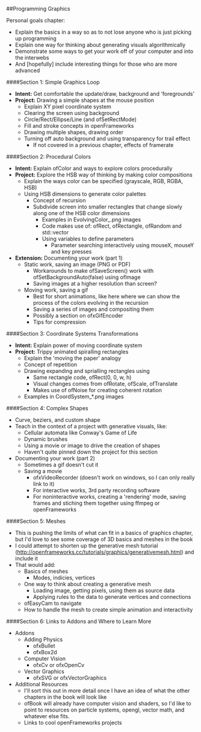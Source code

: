 ##Programming Graphics

Personal goals chapter:
* Explain the basics in a way so as to not lose anyone who is just picking up programming
* Explain one way for thinking about generating visuals algorithmically 
* Demonstrate some ways to get your work off of your computer and into the interwebs
* And [hopefully] include interesting things for those who are more advanced

####Section 1: Simple Graphics Loop
* __Intent:__ Get comfortable the update/draw, background and 'foregrounds'
* __Project:__ Drawing a simple shapes at the mouse position  
  * Explain XY pixel coordinate system
  * Clearing the screen using background
  * Circle/Rect/Ellipse/Line (and ofSetRectMode)
  * Fill and stroke concepts in openFrameworks
  * Drawing multiple shapes, drawing order
  * Turning off auto background and using transparency for trail effect 
    * If not covered in a previous chapter, effects of framerate


####Section 2: Procedural Colors
* __Intent:__ Explain ofColor and ways to explore colors procedurally
* __Project:__ Explore the HSB way of thinking by making color compositions 
  * Explain the ways color can be specified (grayscale, RGB, RGBA, HSB)
  * Using HSB dimensions to generate color palettes
    * Concept of recursion
    * Subdivide screen into smaller rectangles that change slowly along one of the HSB color dimensions
      * Examples in EvolvingColor_.png images
      * Code makes use of: ofRect, ofRectangle, ofRandom and std::vector
      * Using variables to define parameters 
        * Parameter searching interactively using mouseX, mouseY and key presses
* __Extension:__ Documenting your work (part 1)
  * Static work, saving an image (PNG or PDF)
    * Workarounds to make ofSaveScreen() work with ofSetBackgroundAuto(false) using ofImage
    * Saving images at a higher resolution than screen?
  * Moving work, saving a gif
    * Best for short animations, like here where we can show the process of the colors evolving in the recursion
    * Saving a series of images and compositing them 
    * Possibly a section on ofxGifEncoder
    * Tips for compression
  
####Section 3: Coordinate Systems Transformations
* __Intent:__ Explain power of moving coordinate system
* __Project:__ Trippy animated spiralling rectangles
  * Explain the 'moving the paper' analogy
  * Concept of repetition
  * Drawing expanding and sprialling rectangles using
    * Same rectangle code, ofRect(0, 0, w, h) 
    * Visual changes comes from ofRotate, ofScale, ofTranslate
    * Makes use of ofNoise for creating coherent rotation
  * Examples in CoordSystem_*.png images

####Section 4: Complex Shapes
  - Curve, beziers, and custom shape
  - Teach in the context of a project with generative visuals, like:
    - Cellular automata like Conway's Game of Life
    - Dynamic brushes
    - Using a movie or image to drive the creation of shapes
    - Haven't quite pinned down the project for this section
  - Documenting your work (part 2)
    - Sometimes a gif doesn't cut it
    - Saving a movie
      - ofxVideoRecorder (doesn't work on windows, so I can only really link to it)
      - For interactive works, 3rd party recording software
      - For noninteractive works, creating a 'rendering' mode, saving frames and stiching them together using ffmpeg or openFrameworks

####Section 5: Meshes
  - This is pushing the limits of what can fit in a basics of graphics chapter, but I'd love to see some coverage of 3D basics and meshes in the book
  - I could attempt to shorten up the generative mesh tutorial (http://openframeworks.cc/tutorials/graphics/generativemesh.html) and include it
  - That would add:
    - Basics of meshes
      - Modes, indicies, vertices
    - One way to think about creating a generative mesh
      - Loading image, getting pixels, using them as source data
      - Applying rules to the data to generate vertices and connections
    - ofEasyCam to navigate
    - How to handle the mesh to create simple animation and interactivity

####Section 6: Links to Addons and Where to Learn More
* Addons
  * Adding Physics
    * ofxBullet
    * ofxBox2d
  * Computer Vision
    * ofxCv or ofxOpenCv
  * Vector Graphics
    * ofxSVG or ofxVectorGraphics
* Additional Resources
  * I'll sort this out in more detail once I have an idea of what the other chapters in the book will look like 
  * ofBook will already have computer vision and shaders, so I'd like to point to resources on particle systems, opengl, vector math, and whatever else fits. 
  * Links to cool openFrameworks projects
